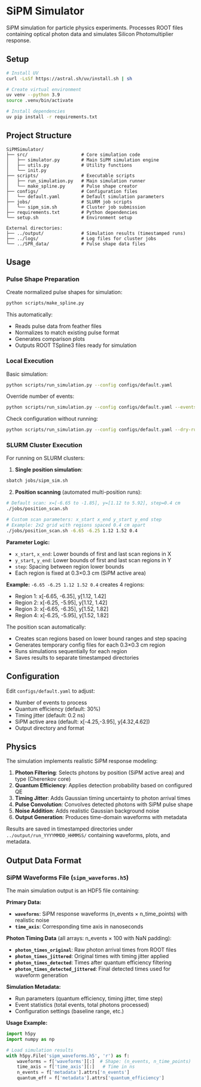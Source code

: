 # SiPM Simulator

SiPM simulation for particle physics experiments. Processes ROOT files containing optical photon data and simulates Silicon Photomultiplier response.

## Setup

```bash
# Install UV
curl -LsSf https://astral.sh/uv/install.sh | sh

# Create virtual environment
uv venv --python 3.9
source .venv/bin/activate

# Install dependencies
uv pip install -r requirements.txt
```

## Project Structure

```
SiPMSimulator/
├── src/                    # Core simulation code
│   ├── simulator.py        # Main SiPM simulation engine
│   ├── utils.py            # Utility functions
│   └── init.py
├── scripts/                # Executable scripts
│   ├── run_simulation.py   # Main simulation runner
│   └── make_spline.py      # Pulse shape creator
├── configs/                # Configuration files
│   └── default.yaml        # Default simulation parameters
├── jobs/                   # SLURM job scripts
│   └── sipm_sim.sh         # Cluster job submission
├── requirements.txt        # Python dependencies
└── setup.sh                # Environment setup

External directories:
├── ../output/              # Simulation results (timestamped runs)
├── ../logs/                # Log files for cluster jobs  
└── ../SPR_data/            # Pulse shape data files
```

## Usage

### Pulse Shape Preparation

Create normalized pulse shapes for simulation:
```bash
python scripts/make_spline.py
```

This automatically:
- Reads pulse data from feather files
- Normalizes to match existing pulse format
- Generates comparison plots
- Outputs ROOT TSpline3 files ready for simulation

### Local Execution

Basic simulation:
```bash
python scripts/run_simulation.py --config configs/default.yaml
```

Override number of events:
```bash
python scripts/run_simulation.py --config configs/default.yaml --events 100
```

Check configuration without running:
```bash
python scripts/run_simulation.py --config configs/default.yaml --dry-run
```

### SLURM Cluster Execution

For running on SLURM clusters:

1. **Single position simulation**:
```bash
sbatch jobs/sipm_sim.sh
```

2. **Position scanning** (automated multi-position runs):
```bash
# Default scan: x=[-6.65 to -1.85], y=[1.12 to 5.92], step=0.4 cm
./jobs/position_scan.sh

# Custom scan parameters: x_start x_end y_start y_end step
# Example: 2x2 grid with regions spaced 0.4 cm apart
./jobs/position_scan.sh -6.65 -6.25 1.12 1.52 0.4
```

**Parameter Logic:**
- `x_start`, `x_end`: Lower bounds of first and last scan regions in X
- `y_start`, `y_end`: Lower bounds of first and last scan regions in Y  
- `step`: Spacing between region lower bounds
- Each region is fixed at 0.3×0.3 cm (SiPM active area)

**Example:** `-6.65 -6.25 1.12 1.52 0.4` creates 4 regions:
- Region 1: x[-6.65, -6.35], y[1.12, 1.42]
- Region 2: x[-6.25, -5.95], y[1.12, 1.42]  
- Region 3: x[-6.65, -6.35], y[1.52, 1.82]
- Region 4: x[-6.25, -5.95], y[1.52, 1.82]

The position scan automatically:
- Creates scan regions based on lower bound ranges and step spacing
- Generates temporary config files for each 0.3×0.3 cm region
- Runs simulations sequentially for each region
- Saves results to separate timestamped directories

## Configuration

Edit `configs/default.yaml` to adjust:
- Number of events to process
- Quantum efficiency (default: 30%)
- Timing jitter (default: 0.2 ns)
- SiPM active area (default: x[-4.25,-3.95], y[4.32,4.62])
- Output directory and format

## Physics

The simulation implements realistic SiPM response modeling:

1. **Photon Filtering**: Selects photons by position (SiPM active area) and type (Cherenkov core)
2. **Quantum Efficiency**: Applies detection probability based on configured QE
3. **Timing Jitter**: Adds Gaussian timing uncertainty to photon arrival times
4. **Pulse Convolution**: Convolves detected photons with SiPM pulse shape
5. **Noise Addition**: Adds realistic Gaussian background noise
6. **Output Generation**: Produces time-domain waveforms with metadata

Results are saved in timestamped directories under `../output/run_YYYYMMDD_HHMMSS/` containing waveforms, plots, and metadata.

## Output Data Format

### SiPM Waveforms File (`sipm_waveforms.h5`)

The main simulation output is an HDF5 file containing:

**Primary Data:**
- **`waveforms`**: SiPM response waveforms (n_events × n_time_points) with realistic noise
- **`time_axis`**: Corresponding time axis in nanoseconds

**Photon Timing Data** (all arrays: n_events × 100 with NaN padding):
- **`photon_times_original`**: Raw photon arrival times from ROOT files
- **`photon_times_jittered`**: Original times with timing jitter applied
- **`photon_times_detected`**: Times after quantum efficiency filtering  
- **`photon_times_detected_jittered`**: Final detected times used for waveform generation

**Simulation Metadata:**
- Run parameters (quantum efficiency, timing jitter, time step)
- Event statistics (total events, total photons processed)
- Configuration settings (baseline range, etc.)

**Usage Example:**
```python
import h5py
import numpy as np

# Load simulation results
with h5py.File('sipm_waveforms.h5', 'r') as f:
    waveforms = f['waveforms'][:]  # Shape: (n_events, n_time_points)
    time_axis = f['time_axis'][:]   # Time in ns
    n_events = f['metadata'].attrs['n_events']
    quantum_eff = f['metadata'].attrs['quantum_efficiency']
```

